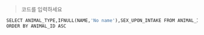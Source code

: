 > 코드를 입력하세요
```python
SELECT ANIMAL_TYPE,IFNULL(NAME,'No name'),SEX_UPON_INTAKE FROM ANIMAL_INS
ORDER BY ANIMAL_ID ASC
```